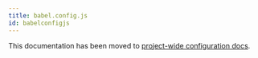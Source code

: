 ```yaml
---
title: babel.config.js
id: babelconfigjs
---
```


This documentation has been moved to [project-wide configuration docs](config-files.md#project-wide-configuration).
